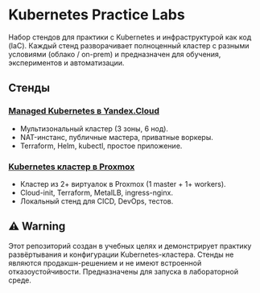 # Kubernetes Practice Labs

Набор стендов для практики с Kubernetes и инфраструктурой как код (IaC). Каждый стенд разворачивает полноценный кластер с разными условиями (облако / on-prem) и предназначен для обучения, экспериментов и автоматизации.

## Стенды

### [Managed Kubernetes в Yandex.Cloud](labs/yandex-managed-k8s)

* Мультизональный кластер (3 зоны, 6 нод).
* NAT-инстанс, публичные мастера, приватные воркеры.
* Terraform, Helm, kubectl, простое приложение.

### [Kubernetes кластер в Proxmox](labs/proxmox-k8s-cluster)

* Кластер из 2+ виртуалок в Proxmox (1 master + 1+ workers).
* Cloud-init, Terraform, MetalLB, ingress-nginx.
* Локальный стенд для CICD, DevOps, тестов.

## ⚠️ Warning

Этот репозиторий создан в учебных целях и демонстрирует практику развёртывания и конфигурации Kubernetes-кластера.
Стенды не являются продакшн-решением и не имеют встроенной отказоустойчивости. Предназначены для запуска в лабораторной среде.
